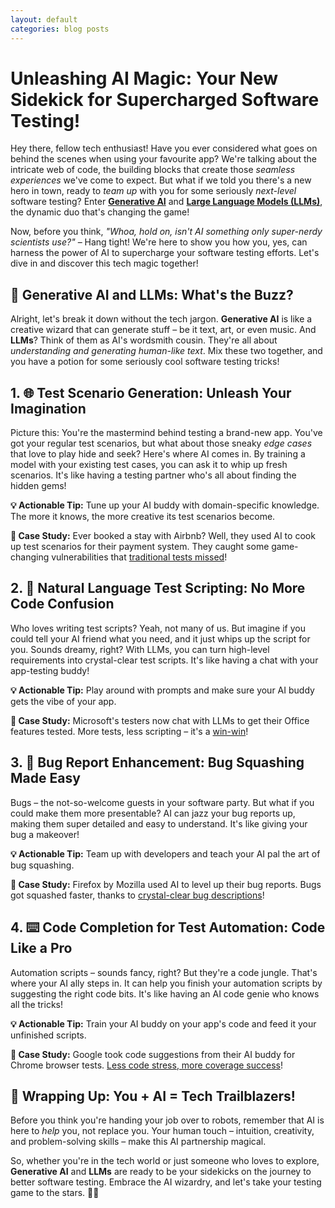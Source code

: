 ```yaml
---
layout: default
categories: blog posts
---
```

# Unleashing AI Magic: Your New Sidekick for Supercharged Software Testing!
Hey there, fellow tech enthusiast! Have you ever considered what goes on behind the scenes when using your favourite app? We're talking about the intricate web of code, the building blocks that create those *seamless experiences* we've come to expect. But what if we told you there's a new hero in town, ready to *team up* with you for some seriously *next-level* software testing? Enter [**Generative AI**](https://en.wikipedia.org/wiki/Generative_adversarial_network) and [**Large Language Models (LLMs)**](https://en.wikipedia.org/wiki/Large_language_model), the dynamic duo that's changing the game!

Now, before you think, *"Whoa, hold on, isn't AI something only super-nerdy scientists use?"* – Hang tight! We're here to show you how you, yes, can harness the power of AI to supercharge your software testing efforts. Let's dive in and discover this tech magic together!

## 🚀 **Generative AI and LLMs: What's the Buzz?**

Alright, let's break it down without the tech jargon. **Generative AI** is like a creative wizard that can generate stuff – be it text, art, or even music. And **LLMs**? Think of them as AI's wordsmith cousin. They're all about *understanding and generating human-like text*. Mix these two together, and you have a potion for some seriously cool software testing tricks!

## **1. 🌐 Test Scenario Generation: Unleash Your Imagination**

Picture this: You're the mastermind behind testing a brand-new app. You've got your regular test scenarios, but what about those sneaky *edge cases* that love to play hide and seek? Here's where AI comes in. By training a model with your existing test cases, you can ask it to whip up fresh scenarios. It's like having a testing partner who's all about finding the hidden gems!

**💡 Actionable Tip:** Tune up your AI buddy with domain-specific knowledge. The more it knows, the more creative its test scenarios become.

**🎯 Case Study:** Ever booked a stay with Airbnb? Well, they used AI to cook up test scenarios for their payment system. They caught some game-changing vulnerabilities that [traditional tests missed](https://en.wikipedia.org/wiki/Software_testing)!

## **2. 📜 Natural Language Test Scripting: No More Code Confusion**

Who loves writing test scripts? Yeah, not many of us. But imagine if you could tell your AI friend what you need, and it just whips up the script for you. Sounds dreamy, right? With LLMs, you can turn high-level requirements into crystal-clear test scripts. It's like having a chat with your app-testing buddy!

**💡 Actionable Tip:** Play around with prompts and make sure your AI buddy gets the vibe of your app.

**🎯 Case Study:** Microsoft's testers now chat with LLMs to get their Office features tested. More tests, less scripting – it's a [win-win](https://en.wikipedia.org/wiki/Win-win_game)!

## **3. 🐞 Bug Report Enhancement: Bug Squashing Made Easy**

Bugs – the not-so-welcome guests in your software party. But what if you could make them more presentable? AI can jazz your bug reports up, making them super detailed and easy to understand. It's like giving your bug a makeover!

**💡 Actionable Tip:** Team up with developers and teach your AI pal the art of bug squashing.

**🎯 Case Study:** Firefox by Mozilla used AI to level up their bug reports. Bugs got squashed faster, thanks to [crystal-clear bug descriptions](https://en.wikipedia.org/wiki/Software_bug)!

## **4. ⌨️ Code Completion for Test Automation: Code Like a Pro**

Automation scripts – sounds fancy, right? But they're a code jungle. That's where your AI ally steps in. It can help you finish your automation scripts by suggesting the right code bits. It's like having an AI code genie who knows all the tricks!

**💡 Actionable Tip:** Train your AI buddy on your app's code and feed it your unfinished scripts.

**🎯 Case Study:** Google took code suggestions from their AI buddy for Chrome browser tests. [Less code stress, more coverage success](https://en.wikipedia.org/wiki/Software_test_coverage)!

## **🎉 Wrapping Up: You + AI = Tech Trailblazers!**

Before you think you're handing your job over to robots, remember that AI is here to *help* you, not replace you. Your human touch – intuition, creativity, and problem-solving skills – make this AI partnership magical.

So, whether you're in the tech world or just someone who loves to explore, **Generative AI** and **LLMs** are ready to be your sidekicks on the journey to better software testing. Embrace the AI wizardry, and let's take your testing game to the stars. 🚀🔮